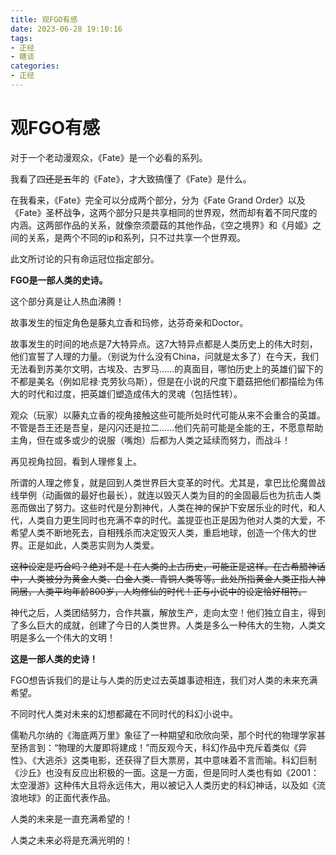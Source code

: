 ```yaml
---
title: 观FGO有感
date: 2023-06-28 19:10:16
tags:
- 正经
- 瞎谈
categories:
- 正经
---
```


# 观FGO有感

对于一个老动漫观众，《Fate》是一个必看的系列。

我看了四~~还是五~~年的《Fate》，才大致搞懂了《Fate》是什么。

在我看来，《Fate》完全可以分成两个部分，分为《Fate Grand Order》以及《Fate》圣杯战争，这两个部分只是共享相同的世界观，然而却有着不同尺度的内涵。这两部作品的关系，就像奈须蘑菇的其他作品，《空之境界》和《月姬》之间的关系，是两个不同的ip和系列，只不过共享一个世界观。

此文所讨论的只有命运冠位指定部分。

**FGO是一部人类的史诗。**

这个部分真是让人热血沸腾！

故事发生的恒定角色是藤丸立香和玛修，达芬奇亲和Doctor。

故事发生的时间的地点是7大特异点。这7大特异点都是人类历史上的伟大时刻，他们宣誓了人理的力量。（别说为什么没有China，问就是太多了）在今天，我们无法看到苏美尔文明，古埃及、古罗马……的真面目，哪怕历史上的英雄们留下的不都是美名（例如尼禄·克劳狄乌斯），但是在小说的尺度下蘑菇把他们都描绘为伟大的时代和过度，把英雄们塑造成伟大的灵魂（包括性转）。

观众（玩家）以藤丸立香的视角接触这些可能所处时代可能从来不会重合的英雄。不管是吾王还是吾皇，是闪闪还是拉二……他们先前可能是全能的王，不愿意帮助主角，但在或多或少的说服（嘴炮）后都为人类之延续而努力，而战斗！

再见视角拉回，看到人理修复上。

所谓的人理之修复，就是回到人类世界巨大变革的时代。尤其是，拿巴比伦魔兽战线举例（动画做的最好也最长），就连以毁灭人类为目的的金固最后也为抗击人类恶而做出了努力。这些时代是分割神代，人类在神的保护下安居乐业的时代，和人代，人类自力更生同时也充满不幸的时代。盖提亚也正是因为他对人类的大爱，不希望人类不断地死去，自相残杀而决定毁灭人类，重启地球，创造一个伟大的世界。正是如此，人类恶实则为人类爱。

~~这种设定是巧合吗？绝对不是！在人类的上古历史，可能正是这样。在古希腊神话中，人类被分为黄金人类、白金人类、青铜人类等等。此处所指黄金人类正指人神同居，人类平均年龄800岁，人均修仙的时代！正与小说中的设定恰好相符。~~

神代之后，人类团结努力，合作共赢，解放生产，走向太空！他们独立自主，得到了多么巨大的成就，创建了今日的人类世界。人类是多么一种伟大的生物，人类文明是多么一个伟大的文明！

**这是一部人类的史诗！**

FGO想告诉我们的是让与人类的历史过去英雄事迹相连，我们对人类的未来充满希望。

不同时代人类对未来的幻想都藏在不同时代的科幻小说中。

儒勒凡尔纳的《海底两万里》象征了一种期望和欣欣向荣，那个时代的物理学家甚至扬言到：“物理的大厦即将建成！”而反观今天，科幻作品中充斥着类似《异性》、《大逃杀》这类电影，还获得了巨大票房，其中意味着不言而喻。科幻巨制《沙丘》也没有反应出积极的一面。这是一方面，但是同时人类也有如《2001：太空漫游》这种伟大且将永远伟大，用以被记入人类历史的科幻神话，以及如《流浪地球》的正面代表作品。

人类的未来是一直充满希望的！

人类之未来必将是充满光明的！
